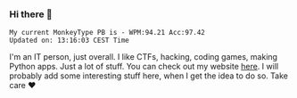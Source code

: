 ### Hi there 👋
<!-- PB START -->
```
My current MonkeyType PB is - WPM:94.21 Acc:97.42
Updated on: 13:16:03 CEST Time
```
<!-- PB END -->
I'm an IT person, just overall. I like CTFs, hacking, coding games, making Python apps. Just a lot of stuff.
You can check out my website [here](https://skill3472.github.io/).
I will probably add some interesting stuff here, when I get the idea to do so. Take care ❤️

